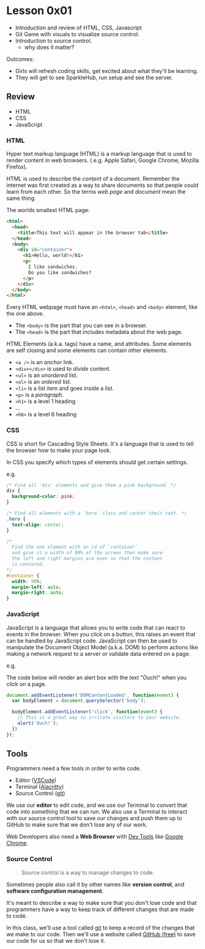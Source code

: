 # Lesson 0x01

* Introduction and review of HTML, CSS, Javascript
* Git Game with visuals to visualize source control.
* Introduction to source control.
  * why does it matter?

Outcomes:

* Girls will refresh coding skills, get excited about what they'll be learning.
* They will get to see SparkleHub, run setup and see the server.

## Review

* HTML
* CSS
* JavaScript

### HTML

Hyper text markup language (HTML) is a markup language that is used to render
content in web browsers. (.e.g. Apple Safari, Google Chrome, Mozilla Firefox).

HTML is used to describe the *content* of a document. Remember the internet was
first created as a way to share documents so that people could learn from each
other. So the terms *web page* and *document* mean the same thing.

The worlds smallest HTML page:

```html
<html>
  <head>
    <title>This text will appear in the browser tab</title>
  </head>
  <body>
    <div id="container">
      <h1>Hello, world!</h1>
      <p>
        I like sandwiches.
        Do you like sandwiches?
      </p>
    </div>
  </body>
</html>
```

Every HTML webpage must have an `<html>`, `<head>` and `<body>` element, like
the one above.

* The `<body>` is the part that you can see in a browser.
* The `<head>` is the part that includes metadata about the web page.

HTML Elements (a.k.a. tags) have a name, and attributes.
Some elements are self closing and some elements can contain other elements.

* `<a />` is an *anchor* link.
* `<div></div>` is used to *divide* content.
* `<ul>` is an *unordered* list.
* `<ol>` is an *ordered* list.
* `<li>` is a list item and goes inside a list.
* `<p>` is a *paragraph*.
* `<h1>` is a level 1 heading
* ...
* `<h6>` is a level 6 heading

### CSS

CSS is short for Cascading Style Sheets. It's a language that is used to tell
the browser how to make your page look.

In CSS you specify which types of elements should get certain settings.

e.g.

```css
/* Find all 'div' elements and give them a pink background. */
div {
  background-color: pink;
}

/* Find all elements with a `hero` class and center their text. */
.hero {
  text-align: center;
}

/*
  Find the one element with an id of `container`
  and give it a width of 90% of the screen then make sure
  the left and right margins are even so that the content
  is centered.
*/
#container {
  width: 90%;
  margin-left: auto;
  margin-right: auto;
}
```

### JavaScript

JavaScript is a language that allows you to write code that can react to events
in the browser. When you *click* on a button, this raises an event that can be
handled by JavaScript code. JavaScript can then be used to manipulate the
Document Object Model (a.k.a. DOM) to perform actions like making a network
request to a server or validate data entered on a page.

e.g.

The code below will render an alert box with the text "Ouch!" when you click
on a page.

```javascript
document.addEventListener('DOMContentLoaded', function(event) {
  var bodyElement = document.querySelector('body');

  bodyElement.addEventListener('click', function(event) {
    // This is a great way to irritate visitors to your website.
    alert('Ouch!');
  })
});
```

## Tools

Programmers need a few tools in order to write code.

* Editor ([VSCode][vscode])
* Terminal ([Alacritty][alacritty])
* Source Control ([git][git])

We use our **editor** to edit code, and we use our Terminal to convert that
code into something that we can run. We also use a Terminal to interact with our
source control tool to save our changes and push them up to GitHub to make sure
that we don't lose any of our work.

Web Developers also need a **Web Browser** with [Dev Tools][devtools] like
[Google Chrome][chrome].

### Source Control

> Source control is a way to manage changes to code.

Sometimes people also call it by other names like **version control**, and
**software configuration management**.

It's meant to describe a way to make sure that you don't lose code and that
programmers have a way to keep track of different changes that are made to code.

In this class, we'll use a tool called [git][git] to keep a
record of the changes that we make to our code. Then we'll use a website called
[GitHub (free)][github] to save our code for us so that we don't lose it.

[alacritty]: https://github.com/alacritty/alacritty
[chrome]: https://www.google.com/chrome/
[devtools]: https://developer.chrome.com/docs/devtools/
[git]: https://git-scm.com/
[github]: https://github.com/
[vscode]: https://code.visualstudio.com/
